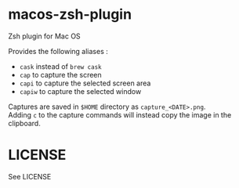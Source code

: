 # macos-zsh-plugin
Zsh plugin for Mac OS

Provides the following aliases :

  * `cask` instead of `brew cask`
  * `cap` to capture the screen
  * `capi` to capture the selected screen area
  * `capiw` to capture the selected window
  
Captures are saved in `$HOME` directory as `capture_<DATE>.png`.  
Adding `c` to the capture commands will instead copy the image in the clipboard.

# LICENSE

See LICENSE
